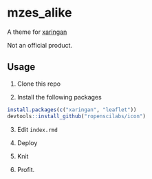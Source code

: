 # mzes_alike

A theme for [xaringan](https://cran.r-project.org/web/packages/xaringan/index.html)

Not an official product.

## Usage

1. Clone this repo

2. Install the following packages

```r
install.packages(c("xaringan", "leaflet"))
devtools::install_github("ropenscilabs/icon")
```

3. Edit `index.rmd`

4. Deploy

5. Knit

6. Profit.

